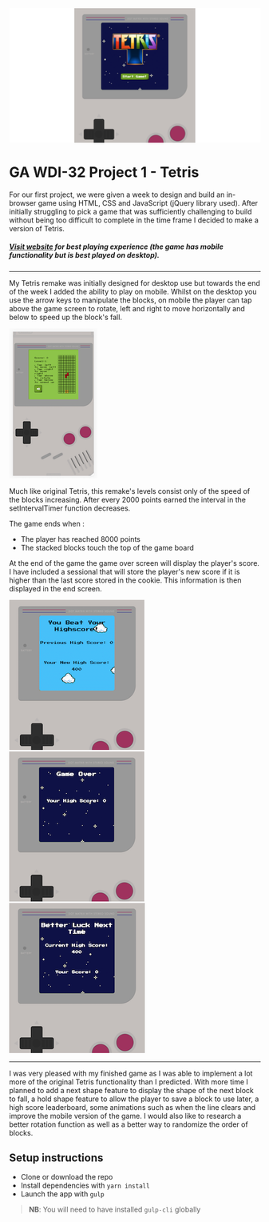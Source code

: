 <img src="src/images/tetris-start-screen.jpg">

# GA WDI-32 Project 1 - Tetris

For our first project, we were given a week to design and build an in-browser game using HTML, CSS and JavaScript (jQuery library used). After initially struggling to pick a game that was sufficiently challenging to build without being too difficult to complete in the time frame I decided to make a version of Tetris.

##### [Visit website](https://old-school-tetris.herokuapp.com/) for best playing experience (the game has mobile functionality but is best played on desktop).

---

My Tetris remake was initially designed for desktop use but towards the end of the week I added the ability to play on mobile. Whilst on the desktop you use the arrow keys to manipulate the blocks, on mobile the player can tap above the game screen to rotate, left and right to move horizontally and below to speed up the block's fall.

<img src="src/images/tetris-mobile.png">

Much like original Tetris, this remake's levels consist only of the speed of the blocks increasing. After every 2000 points earned the interval in the setIntervalTimer function decreases.

The game ends when :
- The player has reached 8000 points
- The stacked blocks touch the top of the game board


At the end of the game the game over screen will display the player's score. I have included a sessional that will store the player's new score if it is higher than the last score stored in the cookie. This information is then displayed in the end screen.

<img src="src/images/tetris-beat-high-score.png">
<img src="src/images/tetris-game-over.png">
<img src="src/images/tetris-no-high-score.png">

---

I was very pleased with my finished game as I was able to implement a lot more of the original Tetris functionality than I predicted. With more time I planned to add a next shape feature to display the shape of the next block to fall, a hold shape feature to allow the player to save a block to use later, a high score leaderboard, some animations such as when the line clears and improve the mobile version of the game. I would also like to research a better rotation function as well as a better way to randomize the order of blocks.

## Setup instructions

- Clone or download the repo
- Install dependencies with `yarn install`
- Launch the app with `gulp`

>**NB**: You will need to have installed `gulp-cli` globally
